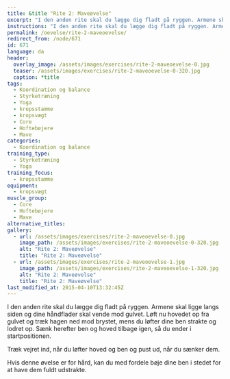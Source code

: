 ```yaml
---
title: &title "Rite 2: Maveøvelse"
excerpt: "I den anden rite skal du lægge dig fladt på ryggen. Armene skal ligge langs siden og dine håndflader skal vende mod gulvet. Løft nu hovedet op fra gulvet og træk hagen ned mod brystet, mens du løfter dine ben strakte og lodret op. Sænk herefter ben og hoved tilbage igen, så du ender i startpositionen."
instructions: "I den anden rite skal du lægge dig fladt på ryggen. Armene skal ligge langs siden og dine håndflader skal vende mod gulvet. Løft nu hovedet op fra gulvet og træk hagen ned mod brystet, mens du løfter dine ben strakte og lodret op. Sænk herefter ben og hoved tilbage igen, så du ender i startpositionen."
permalink: /oevelse/rite-2-maveoevelse/
redirect_from: /node/671
id: 671
language: da
header:
  overlay_image: /assets/images/exercises/rite-2-maveoevelse-0.jpg
  teaser: /assets/images/exercises/rite-2-maveoevelse-0-320.jpg
  caption: *title
tags:
  - Koordination og balance
  - Styrketræning
  - Yoga
  - kropsstamme
  - kropsvægt
  - Core
  - Hoftebøjere
  - Mave
categories:
  - Koordination og balance
training_type: 
  - Styrketræning
  - Yoga
training_focus: 
  - kropsstamme
equipment:
  - kropsvægt
muscle_group:
  - Core
  - Hoftebøjere
  - Mave
alternative_titles:
gallery:
  - url: /assets/images/exercises/rite-2-maveoevelse-0.jpg
    image_path: /assets/images/exercises/rite-2-maveoevelse-0-320.jpg
    alt: "Rite 2: Maveøvelse"
    title: "Rite 2: Maveøvelse"
  - url: /assets/images/exercises/rite-2-maveoevelse-1.jpg
    image_path: /assets/images/exercises/rite-2-maveoevelse-1-320.jpg
    alt: "Rite 2: Maveøvelse"
    title: "Rite 2: Maveøvelse"
last_modified_at: 2015-04-10T13:32:45Z
---
```


I den anden rite skal du lægge dig fladt på ryggen. Armene skal ligge langs siden og dine håndflader skal vende mod gulvet. Løft nu hovedet op fra gulvet og træk hagen ned mod brystet, mens du løfter dine ben strakte og lodret op. Sænk herefter ben og hoved tilbage igen, så du ender i startpositionen.

Træk vejret ind, når du løfter hoved og ben og pust ud, når du sænker dem.

Hvis denne øvelse er for hård, kan du med fordele bøje dine ben i stedet for at have dem fuldt udstrakte.
